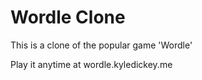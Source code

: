# Wordle Clone

This is a clone of the popular game 'Wordle'

Play it anytime at wordle.kyledickey.me
